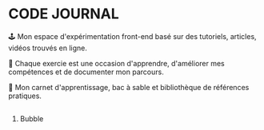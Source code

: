 # CODE JOURNAL

🕹️ Mon espace d'expérimentation front-end basé sur des tutoriels, articles, vidéos trouvés en ligne.

💪 Chaque exercie est une occasion d'apprendre, d'améliorer mes compétences et de documenter mon parcours.

📇 Mon carnet d'apprentissage, bac à sable et bibliothèque de références pratiques.

## 

1. Bubble
